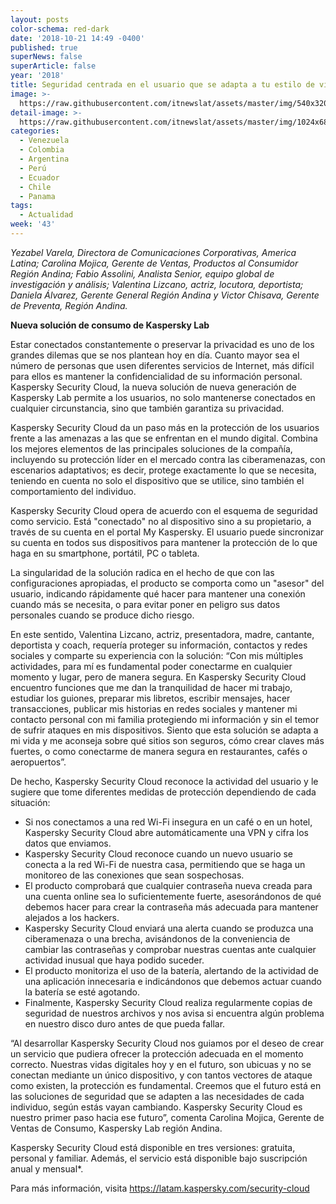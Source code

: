 ```yaml
---
layout: posts
color-schema: red-dark
date: '2018-10-21 14:49 -0400'
published: true
superNews: false
superArticle: false
year: '2018'
title: Seguridad centrada en el usuario que se adapta a tu estilo de vida digital
image: >-
  https://raw.githubusercontent.com/itnewslat/assets/master/img/540x320/Kaspersky-Social-p.jpg
detail-image: >-
  https://raw.githubusercontent.com/itnewslat/assets/master/img/1024x680/Kaspersky-Social-g.jpg
categories:
  - Venezuela
  - Colombia
  - Argentina
  - Perú
  - Ecuador
  - Chile
  - Panama
tags:
  - Actualidad
week: '43'
---
```

_Yezabel Varela, Directora de Comunicaciones Corporativas, America Latina; Carolina Mojica, Gerente de Ventas, Productos al Consumidor Región Andina; Fabio Assolini, Analista Senior, equipo global de investigación y análisis; Valentina Lizcano, actriz, locutora, deportista; Daniela Álvarez, Gerente General Región Andina y Victor Chisava, Gerente de Preventa, Región Andina._ 

**Nueva solución de consumo de Kaspersky Lab**

Estar conectados constantemente o preservar la privacidad es uno de los grandes dilemas que se nos plantean hoy en día. Cuanto mayor sea el número de personas que usen diferentes servicios de Internet, más difícil para ellos es mantener la confidencialidad de su información personal. Kaspersky Security Cloud, la nueva solución de nueva generación de Kaspersky Lab permite a los usuarios, no solo mantenerse conectados en cualquier circunstancia, sino que también garantiza su privacidad. 

Kaspersky Security Cloud da un paso más en la protección de los usuarios frente a las amenazas a las que se enfrentan en el mundo digital. Combina los mejores elementos de las principales soluciones de la compañía, incluyendo su protección líder en el mercado contra las ciberamenazas, con escenarios adaptativos; es decir, protege exactamente lo que se necesita, teniendo en cuenta no solo el dispositivo que se utilice, sino también el comportamiento del individuo.

Kaspersky Security Cloud opera de acuerdo con el esquema de seguridad como servicio. Está "conectado" no al dispositivo sino a su propietario, a través de su cuenta en el portal My Kaspersky. El usuario puede sincronizar su cuenta en todos sus dispositivos para mantener la protección de lo que haga en su smartphone, portátil, PC o tableta. 

La singularidad de la solución radica en el hecho de que con las configuraciones apropiadas, el producto se comporta como un "asesor" del usuario, indicando rápidamente qué hacer para mantener una conexión cuando más se necesita, o para evitar poner en peligro sus datos personales cuando se produce dicho riesgo. 

En este sentido, Valentina Lizcano, actriz, presentadora, madre, cantante, deportista y coach, requería proteger su información, contactos y redes sociales y comparte su experiencia con la solución: “Con mis múltiples actividades, para mí es fundamental poder conectarme en cualquier momento y lugar, pero de manera segura. En Kaspersky Security Cloud encuentro funciones que me dan la tranquilidad de hacer mi trabajo, estudiar los guiones, preparar mis libretos, escribir mensajes, hacer transacciones, publicar mis historias en redes sociales y mantener mi contacto personal con mi familia protegiendo mi información y sin el temor de sufrir ataques en mis dispositivos. Siento que esta solución se adapta a mi vida y me aconseja sobre qué sitios son seguros, cómo crear claves más fuertes, o como conectarme de manera segura en restaurantes, cafés o aeropuertos”. 

De hecho, Kaspersky Security Cloud reconoce la actividad del usuario y le sugiere que tome diferentes medidas de protección dependiendo de cada situación:

- Si nos conectamos a una red Wi-Fi insegura en un café o en un hotel, Kaspersky Security Cloud abre automáticamente una VPN y cifra los datos que enviamos.
- Kaspersky Security Cloud reconoce cuando un nuevo usuario se conecta a la red Wi-Fi de nuestra casa, permitiendo que se haga un monitoreo de las conexiones que sean sospechosas.
- El producto comprobará que cualquier contraseña nueva creada para una cuenta online sea lo suficientemente fuerte, asesorándonos de qué debemos hacer para crear la contraseña más adecuada para mantener alejados a los hackers.
- Kaspersky Security Cloud enviará una alerta cuando se produzca una ciberamenaza o una brecha, avisándonos de la conveniencia de cambiar las contraseñas y comprobar nuestras cuentas ante cualquier actividad inusual que haya podido suceder.
- El producto monitoriza el uso de la batería, alertando de la actividad de una aplicación innecesaria e indicándonos que debemos actuar cuando la batería se esté agotando.
- Finalmente, Kaspersky Security Cloud realiza regularmente copias de seguridad de nuestros archivos y nos avisa si encuentra algún problema en nuestro disco duro antes de que pueda fallar.

“Al desarrollar Kaspersky Security Cloud nos guiamos por el deseo de crear un servicio que pudiera ofrecer la protección adecuada en el momento correcto. Nuestras vidas digitales hoy y en el futuro, son ubicuas y no se conectan mediante un único dispositivo, y con tantos vectores de ataque como existen, la protección es fundamental. Creemos que el futuro está en las soluciones de seguridad que se adapten a las necesidades de cada individuo, según estás vayan cambiando. Kaspersky Security Cloud es nuestro primer paso hacia ese futuro”, comenta Carolina Mojica, Gerente de Ventas de Consumo, Kaspersky Lab región Andina.

Kaspersky Security Cloud está disponible en tres versiones: gratuita, personal y familiar. Además, el servicio está disponible bajo suscripción anual y mensual*. 

Para más información, visita https://latam.kaspersky.com/security-cloud 